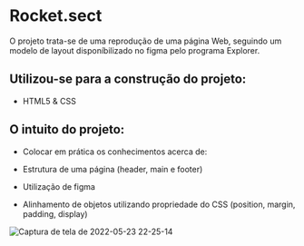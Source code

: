 # Rocket.sect

O projeto trata-se de uma reprodução de uma página Web, seguindo um modelo de layout disponíbilizado no figma pelo programa Explorer. 


## Utilizou-se para a construção do projeto: 

- HTML5 & CSS

## O intuito do projeto: 

- Colocar em prática os conhecimentos acerca de:

- Estrutura de uma página (header, main e footer) 
- Utilização de figma 
- Alinhamento de objetos utilizando propriedade do CSS (position, margin, padding, display)

![Captura de tela de 2022-05-23 22-25-14](https://user-images.githubusercontent.com/102126245/169931588-2599e356-f173-47a0-bfbd-11c80232f80a.png)




